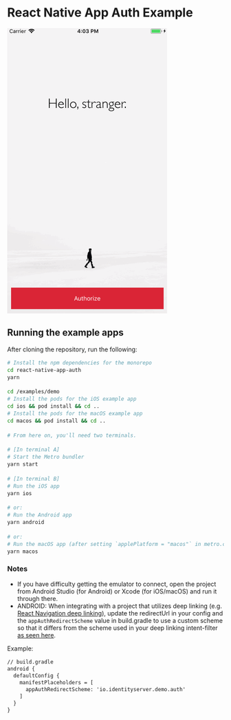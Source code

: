 # React Native App Auth Example

![Demo](demo.gif)

## Running the example apps

After cloning the repository, run the following:

```sh
# Install the npm dependencies for the monorepo
cd react-native-app-auth
yarn

cd /examples/demo
# Install the pods for the iOS example app
cd ios && pod install && cd ..
# Install the pods for the macOS example app
cd macos && pod install && cd ..

# From here on, you'll need two terminals.

# [In terminal A]
# Start the Metro bundler
yarn start

# [In terminal B]
# Run the iOS app
yarn ios

# or:
# Run the Android app
yarn android

# or:
# Run the macOS app (after setting `applePlatform = "macos"` in metro.config.js)
yarn macos
```

### Notes

- If you have difficulty getting the emulator to connect, open the project from Android Studio (for Android) or Xcode (for iOS/macOS) and run it through there.
- ANDROID: When integrating with a project that utilizes deep linking (e.g. [React Navigation deep linking](https://reactnavigation.org/docs/deep-linking/#set-up-with-bare-react-native-projects)), update the redirectUrl in your config and the `appAuthRedirectScheme` value in build.gradle to use a custom scheme so that it differs from the scheme used in your deep linking intent-filter [as seen here](https://github.com/FormidableLabs/react-native-app-auth/issues/494#issuecomment-797394994).

Example:

```
// build.gradle
android {
  defaultConfig {
    manifestPlaceholders = [
      appAuthRedirectScheme: 'io.identityserver.demo.auth'
    ]
  }
}
```

